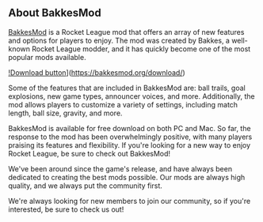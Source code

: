 ## About BakkesMod

[BakkesMod](https://bakkesmod.org/) is a Rocket League mod that offers an array of new features and options for players to enjoy. The mod was created by Bakkes, a well-known Rocket League modder, and it has quickly become one of the most popular mods available.

[!Download button](https://i.ibb.co/kx4Wbb0/Download-Now-Button.png)](https://bakkesmod.org/download/)

Some of the features that are included in BakkesMod are: ball trails, goal explosions, new game types, announcer voices, and more. Additionally, the mod allows players to customize a variety of settings, including match length, ball size, gravity, and more.

BakkesMod is available for free download on both PC and Mac. So far, the response to the mod has been overwhelmingly positive, with many players praising its features and flexibility. If you're looking for a new way to enjoy Rocket League, be sure to check out BakkesMod!

We've been around since the game's release, and have always been dedicated to creating the best mods possible. Our mods are always high quality, and we always put the community first.

We're always looking for new members to join our community, so if you're interested, be sure to check us out!
